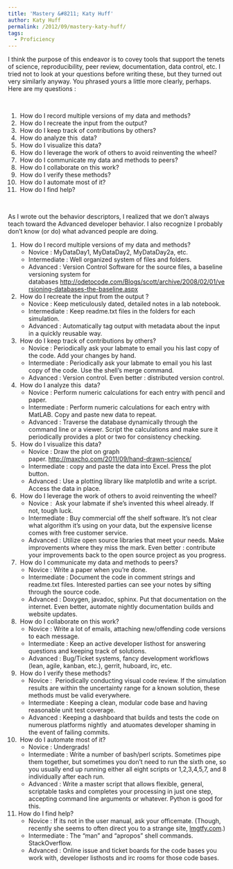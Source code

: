 ```yaml
---
title: 'Mastery &#8211; Katy Huff'
author: Katy Huff
permalink: /2012/09/mastery-katy-huff/
tags:
  - Proficiency
---
```

I think the purpose of this endeavor is to covey tools that support the tenets of science, reproducibility, peer review, documentation, data control, etc. I tried not to look at your questions before writing these, but they turned out very similarly anyway. You phrased yours a little more clearly, perhaps. Here are my questions :

&nbsp;

1.   How do I record multiple versions of my data and methods?
2.   How do I recreate the input from the output?
3.   How do I keep track of contributions by others?
4.   How do analyze this  data?
5.   How do I visualize this data?
6.   How do I leverage the work of others to avoid reinventing the wheel?
7.   How do I communicate my data and methods to peers?
8.   How do I collaborate on this work?
9.   How do I verify these methods?
10.  How do I automate most of it?
11.  How do I find help?

&nbsp;

As I wrote out the behavior descriptors, I realized that we don&#8217;t always teach toward the Advanced developer behavior. I also recognize I probably don&#8217;t know (or do) what advanced people are doing.

1.   How do I record multiple versions of my data and methods? 
    *   Novice : MyDataDay1, MyDataDay2, MyDataDay2a, etc.
    *   Intermediate : Well organized system of files and folders.
    *   Advanced : Version Control Software for the source files, a baseline versioning system for databases <http://odetocode.com/Blogs/scott/archive/2008/02/01/versioning-databases-the-baseline.aspx>
2.   How do I recreate the input from the output ? 
    *   Novice : Keep meticulously dated, detailed notes in a lab notebook.
    *   Intermediate : Keep readme.txt files in the folders for each simulation.
    *   Advanced : Automatically tag output with metadata about the input in a quickly reusable way.
3.   How do I keep track of contributions by others? 
    *   Novice : Periodically ask your labmate to email you his last copy of the code. Add your changes by hand.
    *   Intermediate : Periodically ask your labmate to email you his last copy of the code. Use the shell&#8217;s merge command.
    *   Advanced : Version control. Even better : distributed version control.
4.   How do I analyze this  data? 
    *   Novice : Perform numeric calculations for each entry with pencil and paper.
    *   Intermediate : Perform numeric calculations for each entry with MatLAB. Copy and paste new data to repeat.
    *   Advanced : Traverse the database dynamically through the command line or a viewer. Script the calculations and make sure it periodically provides a plot or two for consistency checking.
5.   How do I visualize this data? 
    *   Novice : Draw the plot on graph paper. <http://maxcho.com/2011/09/hand-drawn-science/>
    *   Intermediate : copy and paste the data into Excel. Press the plot button.
    *   Advanced : Use a plotting library like matplotlib and write a script. Access the data in place.
6.   How do I leverage the work of others to avoid reinventing the wheel? 
    *   Novice :  Ask your labmate if she&#8217;s invented this wheel already. If not, tough luck.
    *   Intermediate : Buy commercial off the shelf software. It&#8217;s not clear what algorithm it&#8217;s using on your data, but the expensive license comes with free customer service.
    *   Advanced : Utilize open source libraries that meet your needs. Make improvements where they miss the mark. Even better : contribute your improvements back to the open source project as you progress.
7.   How do I communicate my data and methods to peers? 
    *   Novice : Write a paper when you&#8217;re done.
    *   Intermediate : Document the code in comment strings and readme.txt files. Interested parties can see your notes by sifting through the source code.
    *   Advanced : Doxygen, javadoc, sphinx. Put that documentation on the internet. Even better, automate nightly documentation builds and website updates.
8.   How do I collaborate on this work? 
    *   Novice : Write a lot of emails, attaching new/offending code versions to each message.
    *   Intermediate : Keep an active developer listhost for answering questions and keeping track of solutions.
    *   Advanced : Bug/Ticket systems, fancy development workflows (lean, agile, kanban, etc.), gerrit, huboard, irc, etc.
9.   How do I verify these methods? 
    *   Novice :  Periodically conducting visual code review. If the simulation results are within the uncertainty range for a known solution, these methods must be valid everywhere.
    *   Intermediate : Keeping a clean, modular code base and having reasonable unit test coverage.
    *   Advanced : Keeping a dashboard that builds and tests the code on numerous platforms nightly  and atuomates developer shaming in the event of failing commits.
10.  How do I automate most of it? 
    *   Novice : Undergrads!
    *   Intermediate : Write a number of bash/perl scripts. Sometimes pipe them together, but sometimes you don&#8217;t need to run the sixth one, so you usually end up running either all eight scripts or 1,2,3,4,5,7, and 8 individually after each run.
    *   Advanced : Write a master script that allows flexible, general, scriptable tasks and completes your processing in just one step, accepting command line arguments or whatever. Python is good for this.
11. How do I find help? 
    *   Novice : If its not in the user manual, ask your officemate. (Though, recently she seems to often direct you to a strange site, [lmgtfy.com][1].)
    *   Intermediate : The &#8220;man&#8221; and &#8220;apropos&#8221; shell commands. StackOverflow.
    *   Advanced : Online issue and ticket boards for the code bases you work with, developer listhosts and irc rooms for those code bases.

 [1]: http://lmgtfy.com/
